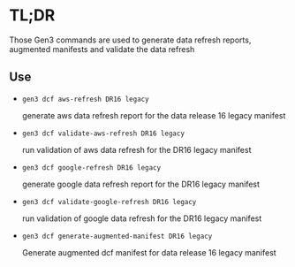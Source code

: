 # TL;DR

Those Gen3 commands are used to generate data refresh reports, augmented manifests and validate the data refresh

## Use

* `gen3 dcf aws-refresh DR16 legacy`

  generate aws data refresh report for the data release 16 legacy manifest

* `gen3 dcf validate-aws-refresh DR16 legacy`

  run validation of aws data refresh for the DR16 legacy manifest

* `gen3 dcf google-refresh DR16 legacy`

  generate google data refresh report for the DR16 legacy manifest

* `gen3 dcf validate-google-refresh DR16 legacy`

  run validation of google data refresh for the DR16 legacy manifest

* `gen3 dcf generate-augmented-manifest DR16 legacy`

  Generate augmented dcf manifest for data release 16 legacy manifest